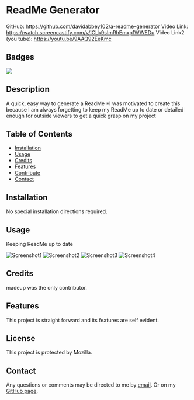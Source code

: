 # ReadMe Generator
GitHub: https://github.com/davidabbey102/a-readme-generator
Video Link: https://watch.screencastify.com/v/ICLk9sImRhEmxp1WWEDu
Video Link2 (you tube): https://youtu.be/9AAQ92EeKmc

## Badges
![](https://img.shields.io/badge/License-Mozilla%20-blue.svg)
## Description
A quick, easy way to generate a ReadMe
*I was motivated to create this because I am always forgetting to keep my ReadMe up to date or detailed enough for outside viewers to get a quick grasp on my project
## Table of Contents
* [Installation](#installation)
* [Usage](#usage)
* [Credits](#credits)
* [Features](#features)
* [Contribute](#contribute)
* [Contact](#contact)
## Installation

No special installation directions required.

## Usage
 Keeping ReadMe up to date

![Screenshot1](https://user-images.githubusercontent.com/90018131/137415122-aaf98115-ac13-4d40-a61c-fc6df708f3bb.png)
![Screenshot2](https://user-images.githubusercontent.com/90018131/137415160-e12a7e58-f101-4820-ac35-f3886a7977f6.png)
![Screenshot3](https://user-images.githubusercontent.com/90018131/137415171-39ae452a-6b5d-4654-9300-68cef87a669d.png)
![Screenshot4](https://user-images.githubusercontent.com/90018131/137415142-27600acc-f7c6-4515-9f4a-4f97da921096.png)



## Credits

madeup was the only contributor.

## Features

This project is straight forward and its features are self evident.

## License

 This project is protected by Mozilla.

## Contact
Any questions or comments may be directed to me by [email](email@email.email). Or on my [GitHub page](https://github.com/davidabbey102).